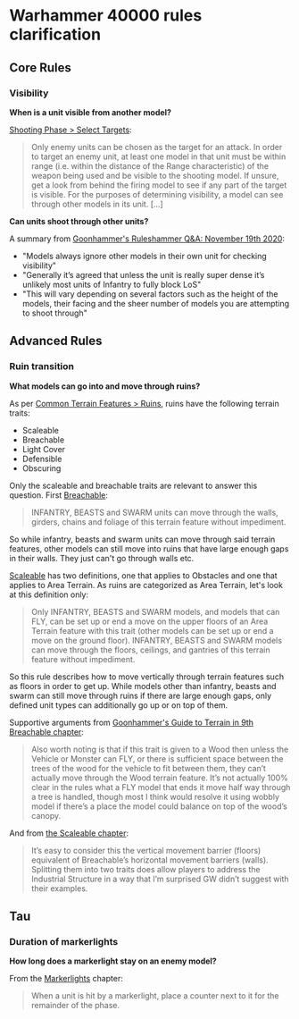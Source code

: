 # Warhammer 40000 rules clarification

## Core Rules

### Visibility

**When is a unit visible from another model?**

[Shooting Phase > Select Targets](https://wahapedia.ru/wh40k9ed/the-rules/core-rules/#Select-Targets):

> Only enemy units can be chosen as the target for an attack. In order to target an enemy unit, at least one model in that unit must be within range (i.e. within the distance of the Range characteristic) of the weapon being used and be visible to the shooting model. If unsure, get a look from behind the firing model to see if any part of the target is visible. For the purposes of determining visibility, a model can see through other models in its unit. [...]

**Can units shoot through other units?**

A summary from [Goonhammer's Ruleshammer Q&A: November 19th 2020](https://www.goonhammer.com/ruleshammer-qa-november-19th-2020/):

- "Models always ignore other models in their own unit for checking visibility"
- "Generally it’s agreed that unless the unit is really super dense it’s unlikely most units of Infantry to fully block LoS"
- "This will vary depending on several factors such as the height of the models, their facing and the sheer number of models you are attempting to shoot through"


## Advanced Rules

### Ruin transition

**What models can go into and move through ruins?**

As per [Common Terrain Features > Ruins](https://wahapedia.ru/wh40k9ed/the-rules/advanced-rules/#Ruins), ruins have the following terrain traits:

- Scaleable
- Breachable
- Light Cover
- Defensible
- Obscuring

Only the scaleable and breachable traits are relevant to answer this question. First [Breachable](https://wahapedia.ru/wh40k9ed/the-rules/advanced-rules/#Breachable):

> INFANTRY, BEASTS and SWARM units can move through the walls, girders, chains and foliage of this terrain feature without impediment.

So while infantry, beasts and swarm units can move through said terrain features, other models can still move into ruins that have large enough gaps in their walls. They just can't go through walls etc.

[Scaleable](https://wahapedia.ru/wh40k9ed/the-rules/advanced-rules/#Scaleable) has two definitions, one that applies to Obstacles and one that applies to Area Terrain. As ruins are categorized as Area Terrain, let's look at this definition only:

> Only INFANTRY, BEASTS and SWARM models, and models that can FLY, can be set up or end a move on the upper floors of an Area Terrain feature with this trait (other models can be set up or end a move on the ground floor). INFANTRY, BEASTS and SWARM models can move through the floors, ceilings, and gantries of this terrain feature without impediment.

So this rule describes how to move vertically through terrain features such as floors in order to get up. While models other than infantry, beasts and swarm can still move through ruins if there are large enough gaps, only defined unit types can additionally go up or on top of them.

Supportive arguments from [Goonhammer's Guide to Terrain in 9th Breachable chapter](https://www.goonhammer.com/ruleshammmer-guide-to-terrain-in-9th/#Breachable):

> Also worth noting is that if this trait is given to a Wood then unless the Vehicle or Monster can FLY, or there is sufficient space between the trees of the wood for the vehicle to fit between them, they can’t actually move through the Wood terrain feature. It’s not actually 100% clear in the rules what a FLY model that ends it move half way through a tree is handled, though most I think would resolve it using wobbly model if there’s a place the model could balance on top of the wood’s canopy.

And from [the Scaleable chapter](https://www.goonhammer.com/ruleshammmer-guide-to-terrain-in-9th/#Scaleable):

> It’s easy to consider this the vertical movement barrier (floors) equivalent of Breachable’s horizontal movement barriers (walls). Splitting them into two traits does allow players to address the Industrial Structure in a way that I’m surprised GW didn’t suggest with their examples.


## Tau

### Duration of markerlights

**How long does a markerlight stay on an enemy model?**

From the [Markerlights](https://wahapedia.ru/wh40k9ed/factions/t-au-empire/#Markerlights) chapter:

> When a unit is hit by a markerlight, place a counter next to it for the remainder of the phase.
